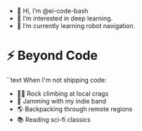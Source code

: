 - 👋 Hi, I’m @ei-code-bash
- 👀 I’m interested in deep learning.
- 🌱 I’m currently learning robot navigation.


# ⚡ Beyond Code

``text
When I'm not shipping code:
- 🧗‍♂️ Rock climbing at local crags
- 🎸 Jamming with my indie band
- 🌎 Backpacking through remote regions
- 📚 Reading sci-fi classics
<!---
ei-code-bash/ei-code-bash is a ✨ special ✨ repository because its `README.md` (this file) appears on your GitHub profile.
You can click the Preview link to take a look at your changes.
--->
